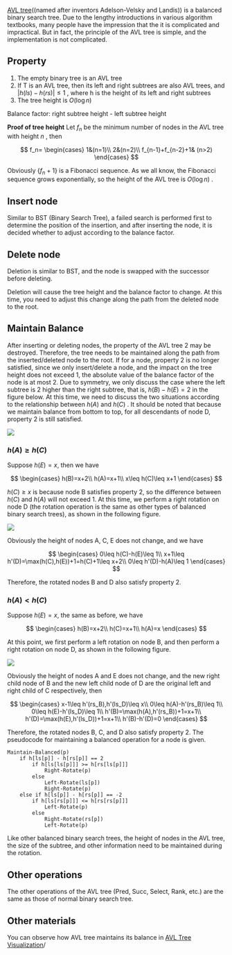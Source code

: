 [AVL tree](https://en.wikipedia.org/wiki/AVL_tree)((named after inventors Adelson-Velsky and Landis)) is a balanced binary search tree. Due to the lengthy introductions in various algorithm textbooks, many people have the impression that the it is complicated and impractical. But in fact, the principle of the AVL tree is simple, and the implementation is not complicated.

## Property

1. The empty binary tree is an AVL tree
2. If T is an AVL tree, then its left and right subtrees are also AVL trees, and $|h(ls) - h(rs)| \leq 1$ , where h is the height of its left and right subtrees
3. The tree height is $O(\log n)$

Balance factor: right subtree height - left subtree height

 **Proof of tree height** Let $f_n$ be the minimum number of nodes in the AVL tree with height $n$ , then

$$
f_n=
\begin{cases}
  1&(n=1)\\
  2&(n=2)\\
  f_{n-1}+f_{n-2}+1& (n>2)
\end{cases}
$$

Obviously $\{f_n+1\}$ is a Fibonacci sequence. As we all know, the Fibonacci sequence grows exponentially, so the height of the AVL tree is $O(\log n)$ .

## Insert node

Similar to BST (Binary Search Tree), a failed search is performed first to determine the position of the insertion, and after inserting the node, it is decided whether to adjust according to the balance factor.

## Delete node

Deletion is similar to BST, and the node is swapped with the successor before deleting.

Deletion will cause the tree height and the balance factor to change. At this time, you need to adjust this change along the path from the deleted node to the root.

## Maintain Balance

After inserting or deleting nodes, the property of the AVL tree 2 may be destroyed. Therefore, the tree needs to be maintained along the path from the inserted/deleted node to the root. If for a node, property 2 is no longer satisfied, since we only insert/delete a node, and the impact on the tree height does not exceed 1, the absolute value of the balance factor of the node is at most 2. Due to symmetry, we only discuss the case where the left subtree is 2 higher than the right subtree, that is, $h(B)-h(E)=2$ in the figure below. At this time, we need to discuss the two situations according to the relationship between $h(A)$ and $h(C)$ . It should be noted that because we maintain balance from bottom to top, for all descendants of node D, property 2 is still satisfied.

![](./images/avl1.jpg)

###  $h(A)\geq h(C)$ 

Suppose $h(E)=x$, then we have

$$
\begin{cases}
    h(B)=x+2\\
    h(A)=x+1\\
    x\leq h(C)\leq x+1
\end{cases}
$$

$h(C)\geq x$ is because node B satisfies property 2, so the difference between $h(C)$ and $h(A)$ will not exceed 1. At this time, we perform a right rotation on node D (the rotation operation is the same as other types of balanced binary search trees), as shown in the following figure.

![](./images/avl2.jpg)

Obviously the height of nodes A, C, E does not change, and we have

$$
\begin{cases}
    0\leq h(C)-h(E)\leq 1\\
    x+1\leq h'(D)=\max(h(C),h(E))+1=h(C)+1\leq x+2\\
    0\leq h'(D)-h(A)\leq 1
\end{cases}
$$

Therefore, the rotated nodes B and D also satisfy property 2.

###  $h(A)<h(C)$ 

Suppose $h(E)=x$, the same as before, we have

$$
\begin{cases}
    h(B)=x+2\\
    h(C)=x+1\\
    h(A)=x
\end{cases}
$$

At this point, we first perform a left rotation on node B, and then perform a right rotation on node D, as shown in the following figure.

![](./images/avl3.jpg)

Obviously the height of nodes A and E does not change, and the new right child node of B and the new left child node of D are the original left and right child of C respectively, then

$$
\begin{cases}
    x-1\leq h'(rs_B),h'(ls_D)\leq x\\
    0\leq h(A)-h'(rs_B)\leq 1\\
    0\leq h(E)-h'(ls_D)\leq 1\\
    h'(B)=\max(h(A),h'(rs_B))+1=x+1\\
    h'(D)=\max(h(E),h'(ls_D))+1=x+1\\
    h'(B)-h'(D)=0
\end{cases}
$$

Therefore, the rotated nodes B, C, and D also satisfy property 2. The pseudocode for maintaining a balanced operation for a node is given.

```text
Maintain-Balanced(p)
    if h[ls[p]] - h[rs[p]] == 2
        if h[ls[ls[p]]] >= h[rs[ls[p]]]
            Right-Rotate(p)
        else
            Left-Rotate(ls[p])
            Right-Rotate(p)
    else if h[ls[p]] - h[rs[p]] == -2
        if h[ls[rs[p]]] <= h[rs[rs[p]]]
            Left-Rotate(p)
        else
            Right-Rotate(rs[p])
            Left-Rotate(p)
```

Like other balanced binary search trees, the height of nodes in the AVL tree, the size of the subtree, and other information need to be maintained during the rotation.

## Other operations

The other operations of the AVL tree (Pred, Succ, Select, Rank, etc.) are the same as those of normal binary search tree.

## Other materials

You can observe how AVL tree maintains its balance in [AVL Tree Visualization](https://www.cs.usfca.edu/~galles/visualization/AVLtree.html)/
